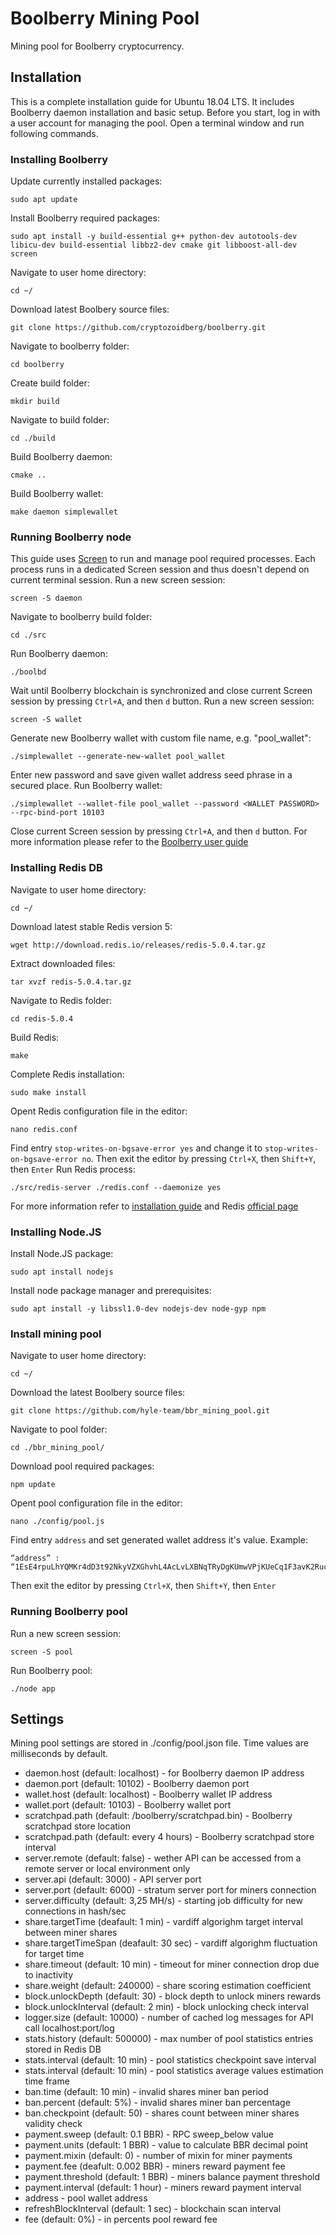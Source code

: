 # Boolberry Mining Pool
Mining pool for Boolberry cryptocurrency.

## Installation
This is a complete installation guide for Ubuntu 18.04 LTS. It includes Boolberry daemon installation and basic setup. Before you start, log in with a user account for managing the pool. Open a terminal window and run following commands.

### Installing Boolberry
Update currently installed packages:
```
sudo apt update
```
Install Boolberry required packages:
```
sudo apt install -y build-essential g++ python-dev autotools-dev libicu-dev build-essential libbz2-dev cmake git libboost-all-dev screen
```
Navigate to user home directory:
```
cd ~/
```
Download latest Boolbery source files:
```
git clone https://github.com/cryptozoidberg/boolberry.git
```
Navigate to boolberry folder:
```
cd boolberry
```
Create build folder:
```
mkdir build
```
Navigate to build folder:
```
cd ./build
```
Build Boolberry daemon:
```
cmake ..
```
Build Boolberry wallet:
```
make daemon simplewallet
```
### Running Boolberry node
This guide uses [Screen](https://help.ubuntu.com/community/Screen) to run and manage pool required processes. Each process runs in a dedicated Screen session and thus doesn't depend on current terminal session. 
Run a new screen session:
```
screen -S daemon
```
Navigate to boolberry build folder:
```
cd ./src
```
Run Boolberry daemon:
```
./boolbd
```

Wait until Boolberry blockchain is synchronized and close current Screen session by pressing `Ctrl+A`, and then `d` button.
Run a new screen session:
```
screen -S wallet
```
Generate new Boolberry wallet with custom file name, e.g. "pool_wallet":
```
./simplewallet --generate-new-wallet pool_wallet
```
Enter new password and save given wallet address seed phrase in a secured place.
Run Boolberry wallet:
```
./simplewallet --wallet-file pool_wallet --password <WALLET PASSWORD> --rpc-bind-port 10103
```
Close current Screen session by pressing `Ctrl+A`, and then `d` button.
For more information please refer to the [Boolberry user guide](https://docs.boolberry.com/)
### Installing Redis DB
Navigate to user home directory:
```
cd ~/
```
Download latest stable Redis version 5:
```
wget http://download.redis.io/releases/redis-5.0.4.tar.gz
```
Extract downloaded files:
```
tar xvzf redis-5.0.4.tar.gz
```
Navigate to Redis folder:
```
cd redis-5.0.4
```
Build Redis:
```
make
```
Complete Redis installation:
```
sudo make install
```
Opent Redis configuration file in the editor:
```
nano redis.conf
```
Find entry `stop-writes-on-bgsave-error yes` and change it to `stop-writes-on-bgsave-error no`. Then exit the editor by pressing `Ctrl+X`, then `Shift+Y`, then `Enter`
Run Redis process:
```
./src/redis-server ./redis.conf --daemonize yes
```
For more information refer to [installation guide](https://linuxhint.com/install_redis_ubuntu/) and Redis [official page](https://redis.io)
### Installing Node.JS
Install Node.JS package:
```
sudo apt install nodejs
```
Install node package manager and prerequisites:
```
sudo apt install -y libssl1.0-dev nodejs-dev node-gyp npm
```
### Install mining pool
Navigate to user home directory:
```
cd ~/
```
Download the latest Boolbery source files:
```
git clone https://github.com/hyle-team/bbr_mining_pool.git
```
Navigate to pool folder:
```
cd ./bbr_mining_pool/
```
Download pool required packages:
```
npm update
```
Opent pool configuration file in the editor:
```
nano ./config/pool.js
```
Find entry `address` and set generated wallet address it's value. Example:
```
“address” : “1EsE4rpuLhYQMKr4dD3t92NkyVZXGhvhL4AcLvLXBNqTRyDgKUmwVPjKUeCq1F3avK2RucftxzhUnFeKFcYXrN1hRU1rmUq”
```
Then exit the editor by pressing `Ctrl+X`, then `Shift+Y`, then `Enter`
### Running Boolberry pool
Run a new screen session:
```
screen -S pool
```
Run Boolberry pool:
```
./node app
```

## Settings
Mining pool settings are stored in ./config/pool.json file. Time values are milliseconds by default.

- daemon.host (default: localhost) - for Boolberry daemon IP address
- daemon.port (default: 10102) - Boolberry daemon port
- wallet.host (default: localhost) - Boolberry wallet IP address
- wallet.port (default: 10103) - Boolberry wallet port
- scratchpad.path (default: /boolberry/scratchpad.bin) - Boolberry scratchpad store location
- scratchpad.path (default: every 4 hours) - Boolberry scratchpad store interval
- server.remote (default: false) - wether API can be accessed from a remote server or local environment only
- server.api (default: 3000) - API server port
- server.port (default: 6000) - stratum server port for miners connection
- server.difficulty (default: 3,25 MH/s) - starting job difficulty for new connections in hash/sec
- share.targetTime (deafault: 1 min) - vardiff algorighm target interval between miner shares
- share.targetTimeSpan (deafault: 30 sec) - vardiff algorighm fluctuation for target time
- share.timeout (default: 10 min) - timeout for miner connection drop due to inactivity
- share.weight (default: 240000) - share scoring estimation coefficient
- block.unlockDepth (default: 30) - block depth to unlock miners rewards
- block.unlockInterval (default: 2 min) - block unlocking check interval
- logger.size (default: 10000) - number of cached log messages for API call localhost:port/log
- stats.history (default: 500000) - max number of pool statistics entries stored in Redis DB
- stats.interval (default: 10 min) - pool statistics checkpoint save interval
- stats.interval (default: 10 min) - pool statistics average values estimation time frame
- ban.time (default: 10 min) - invalid shares miner ban period
- ban.percent (default: 5%) - invalid shares miner ban percentage
- ban.checkpoint (default: 50) - shares count between miner shares validity check
- payment.sweep (default: 0.1 BBR) - RPC sweep_below value
- payment.units (default: 1 BBR) - value to calculate BBR decimal point
- payment.mixin (default: 0) - number of mixin for miner payments
- payment.fee (deafult: 0.002 BBR) - miners reward payment fee
- payment.threshold (default: 1 BBR) - miners balance payment threshold
- payment.interval (default: 1 hour) - miners reward payment interval
- address - pool wallet address
- refreshBlockInterval (default: 1 sec) - blockchain scan interval
- fee (default: 0%) - in percents pool reward fee

